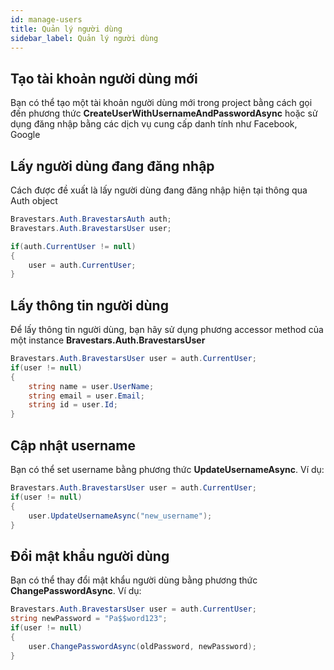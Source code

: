 ```yaml
---
id: manage-users
title: Quản lý người dùng
sidebar_label: Quản lý người dùng
---
```

## Tạo tài khoản người dùng mới
Bạn có thể tạo một tài khoản người dùng mới trong project bằng cách gọi đến phương thức **CreateUserWithUsernameAndPasswordAsync** hoặc sử dụng đăng nhập bằng các dịch vụ cung cấp danh tính như Facebook, Google

## Lấy người dùng đang đăng nhập
Cách được đề xuất là lấy người dùng đang đăng nhập hiện tại thông qua Auth object
```csharp
Bravestars.Auth.BravestarsAuth auth;
Bravestars.Auth.BravestarsUser user;

if(auth.CurrentUser != null)
{
    user = auth.CurrentUser;
}
```
## Lấy thông tin người dùng
Để lấy thông tin người dùng, bạn hãy sử dụng phương accessor method của một instance **Bravestars.Auth.BravestarsUser**
```csharp
Bravestars.Auth.BravestarsUser user = auth.CurrentUser;
if(user != null)
{
    string name = user.UserName;
    string email = user.Email;
    string id = user.Id;
}
```

## Cập nhật username
Bạn có thể set username bằng phương thức **UpdateUsernameAsync**. Ví dụ:
```csharp
Bravestars.Auth.BravestarsUser user = auth.CurrentUser;
if(user != null)
{
    user.UpdateUsernameAsync("new_username");
}
```
## Đổi mật khẩu người dùng
Bạn có thể thay đổi mật khẩu người dùng bằng phương thức **ChangePasswordAsync**. Ví dụ:
```csharp
Bravestars.Auth.BravestarsUser user = auth.CurrentUser;
string newPassword = "Pa$$word123";
if(user != null)
{
    user.ChangePasswordAsync(oldPassword, newPassword);
}
```